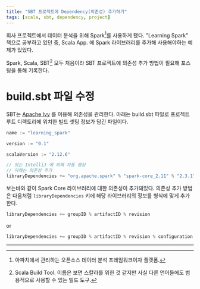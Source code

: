 ```yaml
---
title: "SBT 프로젝트에 Dependency(의존성) 추가하기"
tags: [scala, sbt, dependency, project]
---
```


회사 프로젝트에서 데이터 분석을 위해 Spark[^1]를 사용하게 됐다. "Learning Spark" 책으로 공부하고 있던 중, Scala App. 에 Spark 라이브러리를 추가해 사용해야하는 예제가 있었다.

Spark, Scala, SBT[^2] 모두 처음이라 SBT 프로젝트에  의존성 추가 방법이 필요해 포스팅을 통해 기록한다.



[^1]: 아파치에서 관리하는 오픈소스 데이터 분석 프레임워크이자 플랫폼.
[^2]: Scala Build Tool. 이름은 보면 스칼라를 위한 것 같지만 사실 다른 언어들에도 범용적으로 사용할 수 있는 빌드 도구.



# build.sbt 파일 수정

SBT는 [Apache Ivy](https://ant.apache.org/ivy/) 를 이용해 의존성을 관리한다. 아래는 build.sbt 파일로 프로젝트 루트 디렉토리에 위치한 빌드 셋팅 정보가 담긴 파일이다.

```scala
name := "learning_spark"

version := "0.1"

scalaVersion := "2.12.6"

// 위는 IntelliJ 에 의해 자동 생성
// 아래는 의존성 추가
libraryDependencies += "org.apache.spark" % "spark-core_2.11" % "2.3.1"
```

보는바와 같이 Spark Core 라이브러리에 대한 의존성이 추가돼있다. 의존성 추가 방법은 다음처럼 `libraryDependencies` 키에 해당 라이브러리의 정보를 형식에 맞게 추가한다.


```scala
libraryDependencies += groupID % artifactID % revision
```

or

```scala
libraryDependencies += groupID % artifactID % revision % configuration
```
___